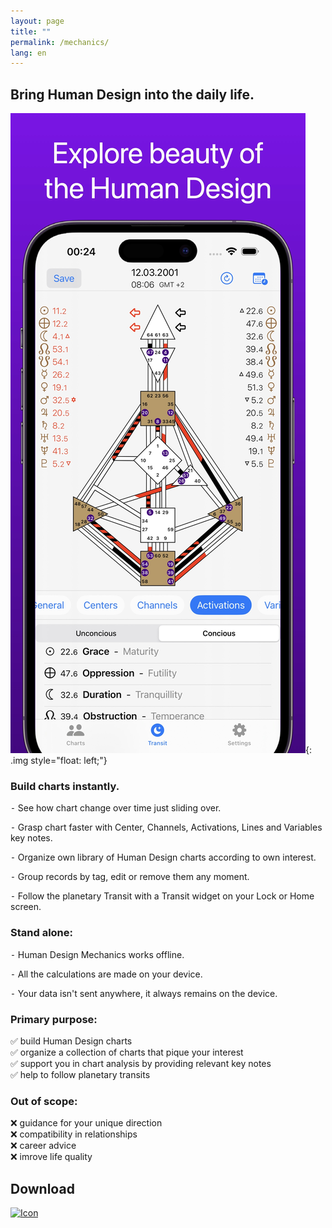 ```yaml
---
layout: page
title: ""
permalink: /mechanics/
lang: en
---
```


## Bring Human Design into the daily life.  

![Alt text](/assets/images/app_screen.jpg){: .img style="float: left;"}

### Build charts instantly.

⁃ See how chart change over time just sliding over.

⁃ Grasp chart faster with Center, Channels, Activations, Lines and Variables key notes.


⁃ Organize own library of Human Design charts according to own interest.

⁃ Group records by tag, edit or remove them any moment.


⁃ Follow the planetary Transit with a Transit widget on your Lock or Home screen.


### Stand alone:

⁃ Human Design Mechanics works offline.

⁃ All the calculations are made on your device.

⁃ Your data isn't sent anywhere, it always remains on the device.

### Primary purpose:
✅ build Human Design charts  
✅ organize a collection of charts that pique your interest  
✅ support you in chart analysis by providing relevant key notes  
✅ help to follow planetary transits  

### Out of scope:
❌ guidance for your unique direction  
❌ compatibility in relationships  
❌ career advice  
❌ imrove life quality  

## Download
<a href="https://apps.apple.com/us/app/human-design-mechanics/id6499063695" target="_blank">
  <img src="{{ '/assets/images/Download_on_the_App_Store_Badge_US-UK_RGB_wht_092917.svg' | relative_url }}" alt="Icon">
</a>

